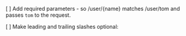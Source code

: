 [ ] Add required parameters - so /user/{name} matches /user/tom and passes `tom` to the request.

[ ] Make leading and trailing slashes optional:
